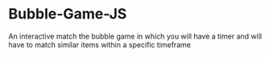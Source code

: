 # Bubble-Game-JS
An interactive match the bubble game in which you will have a timer and will have to match similar items within a specific timeframe
